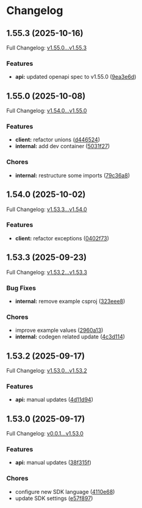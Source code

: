 # Changelog

## 1.55.3 (2025-10-16)

Full Changelog: [v1.55.0...v1.55.3](https://github.com/dodopayments/dodopayments-csharp/compare/v1.55.0...v1.55.3)

### Features

* **api:** updated openapi spec to v1.55.0 ([9ea3e6d](https://github.com/dodopayments/dodopayments-csharp/commit/9ea3e6d650931f45bb09c04cf60f8c45c418c072))

## 1.55.0 (2025-10-08)

Full Changelog: [v1.54.0...v1.55.0](https://github.com/dodopayments/dodopayments-csharp/compare/v1.54.0...v1.55.0)

### Features

* **client:** refactor unions ([d446524](https://github.com/dodopayments/dodopayments-csharp/commit/d44652418967544a0ac12b04d46ca7f805ad6ee6))
* **internal:** add dev container ([5031f27](https://github.com/dodopayments/dodopayments-csharp/commit/5031f2786d3bbe930b66c903526e41e2e8fbc495))


### Chores

* **internal:** restructure some imports ([79c36a8](https://github.com/dodopayments/dodopayments-csharp/commit/79c36a80f5e403d22d0483847c471b147f8168f7))

## 1.54.0 (2025-10-02)

Full Changelog: [v1.53.3...v1.54.0](https://github.com/dodopayments/dodopayments-csharp/compare/v1.53.3...v1.54.0)

### Features

* **client:** refactor exceptions ([0402f73](https://github.com/dodopayments/dodopayments-csharp/commit/0402f73af868dda1fd24581a591bf1feb1e6ce38))

## 1.53.3 (2025-09-23)

Full Changelog: [v1.53.2...v1.53.3](https://github.com/dodopayments/dodopayments-csharp/compare/v1.53.2...v1.53.3)

### Bug Fixes

* **internal:** remove example csproj ([323eee8](https://github.com/dodopayments/dodopayments-csharp/commit/323eee83d197cf7d11b07fdf6a4977137324973d))


### Chores

* improve example values ([2960a13](https://github.com/dodopayments/dodopayments-csharp/commit/2960a13633b8fba259e461af2290ad9c6f10de3f))
* **internal:** codegen related update ([4c3d114](https://github.com/dodopayments/dodopayments-csharp/commit/4c3d114dc67088c5fff7c4409a1692eb6c47b7c1))

## 1.53.2 (2025-09-17)

Full Changelog: [v1.53.0...v1.53.2](https://github.com/dodopayments/dodopayments-csharp/compare/v1.53.0...v1.53.2)

### Features

* **api:** manual updates ([4d11d94](https://github.com/dodopayments/dodopayments-csharp/commit/4d11d9447487ac03e5bff0eea2cba33ddcdb7588))

## 1.53.0 (2025-09-17)

Full Changelog: [v0.0.1...v1.53.0](https://github.com/dodopayments/dodopayments-csharp/compare/v0.0.1...v1.53.0)

### Features

* **api:** manual updates ([38f315f](https://github.com/dodopayments/dodopayments-csharp/commit/38f315f7b6881d924ab87eaf12a00b684e1fcefb))


### Chores

* configure new SDK language ([4110e68](https://github.com/dodopayments/dodopayments-csharp/commit/4110e685e84001c605d09717a6d8d487cc55f32a))
* update SDK settings ([e57f897](https://github.com/dodopayments/dodopayments-csharp/commit/e57f8972652efd9667970124aee3a66929b870b5))
